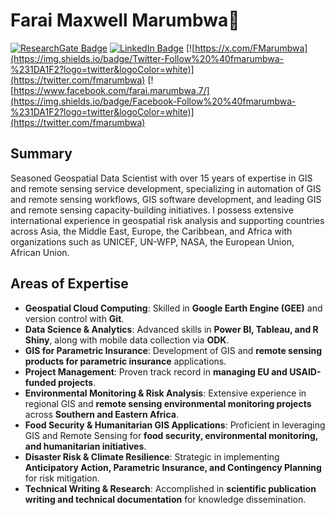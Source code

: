 # Farai Maxwell Marumbwa👋
[![ResearchGate Badge](https://img.shields.io/badge/follow-farai%20marumbwa-00CCBB?style=flat-square&logo=researchgate&logoColor=white)](https://www.researchgate.net/profile/Farai-Marumbwa)
[![LinkedIn Badge](https://img.shields.io/badge/Linkedin-farai%20marumbwa-0A66C2?style=flat-square&logo=linkedin&logoColor=white)](https://www.linkedin.com/in/farai-maxwell-marumbwa-01328529/)
[![https://x.com/FMarumbwa](https://img.shields.io/badge/Twitter-Follow%20%40fmarumbwa-%231DA1F2?logo=twitter&logoColor=white)](https://twitter.com/fmarumbwa)
[![https://www.facebook.com/farai.marumbwa.7/](https://img.shields.io/badge/Facebook-Follow%20%40fmarumbwa-%231DA1F2?logo=twitter&logoColor=white)](https://twitter.com/fmarumbwa)

## Summary  
Seasoned Geospatial Data Scientist with over 15 years of expertise in GIS and remote sensing service development, specializing in automation of GIS and remote sensing workflows, GIS software development, and leading GIS and remote sensing capacity-building initiatives. I possess extensive international experience in geospatial risk analysis and supporting countries across Asia, the Middle East, Europe, the Caribbean, and Africa with organizations such as UNICEF, UN-WFP, NASA, the European Union, African Union. 


## Areas of Expertise  
- **Geospatial Cloud Computing**: Skilled in **Google Earth Engine (GEE)** and version control with **Git**.  
- **Data Science & Analytics**: Advanced skills in **Power BI, Tableau, and R Shiny**, along with mobile data collection via **ODK**.  
- **GIS for Parametric Insurance**: Development of GIS and **remote sensing products for parametric insurance** applications.  
- **Project Management**: Proven track record in **managing EU and USAID-funded projects**.  
- **Environmental Monitoring & Risk Analysis**: Extensive experience in regional GIS and **remote sensing environmental monitoring projects** across **Southern and Eastern Africa**.  
- **Food Security & Humanitarian GIS Applications**: Proficient in leveraging GIS and Remote Sensing for **food security, environmental monitoring, and humanitarian initiatives**.  
- **Disaster Risk & Climate Resilience**: Strategic in implementing **Anticipatory Action, Parametric Insurance, and Contingency Planning** for risk mitigation.  
- **Technical Writing & Research**: Accomplished in **scientific publication writing and technical documentation** for knowledge dissemination.  


<!--
**maxmarumbwa/maxmarumbwa** is a ✨ _special_ ✨ repository because its `README.md` (this file) appears on your GitHub profile.

Here are some ideas to get you started:

- 🔭 I’m currently working on ...
- 🌱 I’m currently learning ...
- 👯 I’m looking to collaborate on ...
- 🤔 I’m looking for help with ...
- 💬 Ask me about ...
- 📫 How to reach me: ...
- 😄 Pronouns: ...
- ⚡ Fun fact: ...
-->
